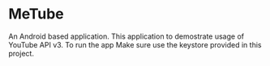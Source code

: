 # MeTube

An Android based application.
This application to demostrate usage of YouTube API v3.
To run the app Make sure use the keystore provided in this project. 